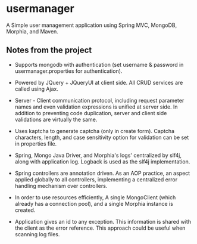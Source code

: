 usermanager
===========

A Simple user management application using Spring MVC, MongoDB, Morphia, and Maven.  

Notes from the project
----------------------

- Supports mongodb with authentication (set username & password in usermanager.properties for authentication). 

- Powered by JQuery + JQueryUI at client side. All CRUD services are called  using Ajax.

- Server - Client communication protocol, including request parameter names and even validation expressions is unified at server side. In addition to preventing code duplication, server and client side validations are virtually the same. 

- Uses kaptcha to generate captcha (only in create form). Captcha characters, length, and case sensitivity option for validation can be set in properties file.

- Spring, Mongo Java Driver, and Morphia's logs' centralized by slf4j, along with application log. Logback is used as the slf4j implementation. 

- Spring controllers are annotation driven. As an AOP practice, an aspect applied globally to all controllers, implementing a centralized error handling mechanism over controllers. 

- In order to use resources efficiently, A single MongoClient (which already has a connection pool), and a single Morphia instance is created. 

- Application gives an id to any exception. This information is shared with the client as the error reference. This approach could be useful when scanning log files.

